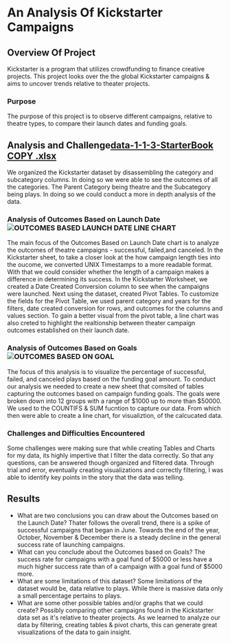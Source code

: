 # An Analysis Of Kickstarter Campaigns
## Overview Of Project 
Kickstarter is a program that utilizes crowdfunding to finance creative projects. This project looks over the the global Kickstarter campaigns & aims to uncover trends relative to theater projects. 
### Purpose 
The purpose of this project is to observe different campaigns, relative to theatre types, to compare their launch dates and funding goals.
## Analysis and Challenge[data-1-1-3-StarterBook  COPY .xlsx](https://github.com/charris543/KICKSTARTER--ANALYSIS/files/8934946/data-1-1-3-StarterBook.COPY.xlsx)
We organized the Kickstarter dataset by disassembling the category and subcategory columns. In doing so we were able to see the outcomes of all the categories. The Parent Category being theatre and the Subcategory being plays. In doing so we could conduct a more in depth analysis of the data.
### Analysis of Outcomes Based on Launch Date![OUTCOMES BASED LAUNCH DATE LINE CHART](https://user-images.githubusercontent.com/107444390/174456170-7ce09f00-6348-42dd-a23b-8c3b22d05104.png) 
The main focus of the Outcomes Based on Launch Date chart is to analyze the outcomes of theatre campaigns - successful, failed,and canceled. In the Kickstarter sheet, to take a closer look at the how campaign length ties into the oucome, we converted UNIX Timestamps to a more readable format. With that we could consider whether the length of a campaign makes a difference in determining its success. In the Kickstarter Worksheet, we created a Date Created Conversion column to see when the campaigns were launched. Next using the dataset, created Pivot Tables. To customize the fields for the Pivot Table, we used parent category and years for the filters, date created conversion for rows, and outcomes for the columns and values section. To gain a better visual from the pivot table, a line chart was also creted to highlight the realtionship between theater campaign outcomes established on their launch date.   
### Analysis of Outcomes Based on Goals ![OUTCOMES BASED ON GOAL](https://user-images.githubusercontent.com/107444390/174470504-bdd0bacd-006c-4b9e-a346-2860b90457ee.png)
 The focus of this analysis is to visualize the percentage of successful, failed, and canceled plays based on the funding goal amount. To conduct our analysis we needed to create a new sheet that comsited of tables capturing the outcomes based on campaign funding goals. The goals were broken down into 12 groups with a range of $1000 up to  more than $50000. We used to the COUNTIFS & SUM fucntion to capture our data. From which then were able to create a line chart, for visualiztion, of the calcucated data. 
 ### Challenges and Difficulties Encountered
Some challenges were making sure that while creating Tables and Charts for my data, its highly impertive that I filter the data correctly. So that any questions, can be answered though organized and filtered data. Through trial and error, eventually creating visualizations and correctly filtering, I was able to identify key points in the story that the data was telling. 
## Results
- What are two conclusions you can draw about the Outcomes based on the Launch Date?
Thater follows the overall trend, there is a spike of successful campaigns that began in June. Towards the end of the year, October, November & December there is a steady decline in the general success rate of launching campaigns. 
- What can you conclude about the Outcomes based on Goals?
The success rate for campaigns with a goal fund of $5000 or less have a much higher success rate than of a campaign with a goal fund of $5000 more.
- What are some limitations of this dataset?
Some limitations of the dataset would be, data relative to plays. While there is massive data only a small percentage pertains to plays.
- What are some other possible tables and/or graphs that we could create? 
Possibly comparing other campaigns found in the Kickstarter data set as it's relative to theater projects. As we learned to analyze our data by filtering, creating tables & pivot charts, this can generate great visualizations of the data to gain insight. 

